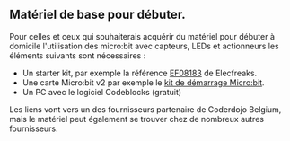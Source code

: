 ## Matériel de base pour débuter.

Pour celles et ceux qui souhaiterais acquérir du matériel pour débuter à domicile l'utilisation des micro:bit avec capteurs, LEDs et actionneurs les éléments suivants sont nécessaires :

- Un starter kit, par exemple la référence [EF08183](https://www.gotronic.fr/art-starter-kit-pour-micro-bit-ef08183-27221.htm) de Elecfreaks.
- Une carte Micro:bit v2 par exemple le [kit de démarrage Micro:bit](https://www.gotronic.fr/art-kit-de-demarrage-micro-bit-v2-34689.htm).
- Un PC avec le logiciel Codeblocks (gratuit)

Les liens vont vers un des fournisseurs partenaire de Coderdojo Belgium, mais le matériel peut également se trouver chez de nombreux autres fournisseurs.
